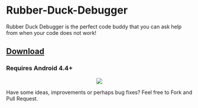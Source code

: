 # Rubber-Duck-Debugger
Rubber Duck Debugger is the perfect code buddy that you can ask help from when your code does not work!
## [Download](https://github.com/kvsjxd/Rubber-Duck-Debugger/releases/download/1.0/Rubber.Duck.Debugger.apk)
### Requires Android 4.4+
<p align="center">
  <img src="https://raw.githubusercontent.com/kvsjxd/Rubber-Duck-Debugger/master/screenshot.png">
</p>
Have some ideas, improvements or perhaps bug fixes? Feel free to Fork and Pull Request.
